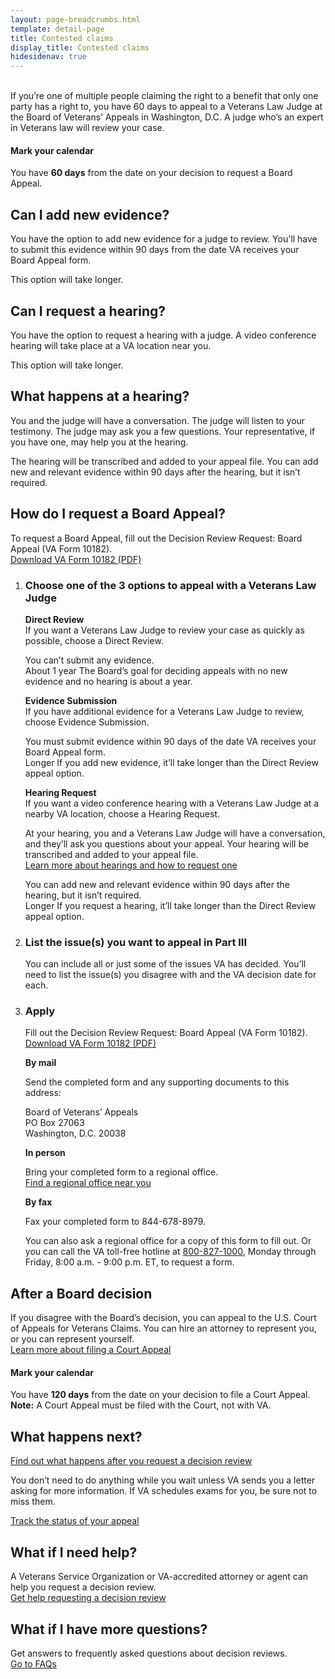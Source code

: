 ```yaml
---
layout: page-breadcrumbs.html
template: detail-page
title: Contested claims
display_title: Contested claims
hidesidenav: true
---
```

<br>
<div itemprop="description" class="va-introtext">
If you’re one of multiple people claiming the right to a benefit that only one party has a right to, you have 60 days to appeal to a Veterans Law Judge at the Board of Veterans’ Appeals in Washington, D.C. A judge who’s an expert in Veterans law will review your case.
</div>

<div class="usa-alert usa-alert-info">
  <div class="usa-alert-body">
    <h4 class="usa-alert-heading">
      Mark your calendar
    </h4>
    <p class="usa-alert-text">
      You have <b>60 days</b> from the date on your decision to request a Board Appeal.
    </p>
  </div>
</div>


## Can I add new evidence?

You have the option to add new evidence for a judge to review. You'll have to submit this evidence within 90 days from the date VA receives your Board Appeal form.

This option will take longer.

## Can I request a hearing?

You have the option to request a hearing with a judge. A video conference hearing will take place at a VA location near you.

This option will take longer.

## What happens at a hearing?

You and the judge will have a conversation. The judge will listen to your testimony. The judge may ask you a few questions. Your representative, if you have one, may help you at the hearing.

The hearing will be transcribed and added to your appeal file. You can add new and relevant evidence within 90 days after the hearing, but it isn’t required.


## How do I request a Board Appeal?

To request a Board Appeal, fill out the Decision Review Request: Board Appeal (VA Form 10182).
<br>
[Download VA Form 10182 (PDF)](https://www.va.gov/vaforms/va/pdf/VA10182.pdf)

<ol class="process">
  <li class="process-step list-one">

### Choose one of the 3 options to appeal with a Veterans Law Judge

**Direct Review**
<br>
If you want a Veterans Law Judge to review your case as quickly as possible, choose a Direct Review.
<br>

<div class ="vads-u-display--flex vads-u-margin-y--1">
  <div class="vads-u-flex--auto">
    <span class="heading-level-3 vads-u-margin-right--1p5"><i class="fas fa-ban"></i></span>
  </div>
  <div class="vads-u-flex--1">
      You can’t submit any evidence.
  </div>
</div>

<div class="card information">
  <span class="number"><span class="heading-level-3"><i class="far fa-clock vads-u-margin-right--1p5"></i>About 1 year</span></span>
  <span class="description">The Board’s goal for deciding appeals with no new evidence and no hearing is about a year.</span>
</div>

**Evidence Submission**
<br>
If you have additional evidence for a Veterans Law Judge to review, choose Evidence Submission.

<div class ="vads-u-display--flex vads-u-margin-y--1">
  <div class="vads-u-flex--auto">
    <span class="heading-level-3 vads-u-margin-right--1p5"><i class="far fa-copy"></i></span>
  </div>
  <div class="vads-u-flex--1">
      You must submit evidence within 90 days of the date VA receives your Board Appeal form.
  </div>
</div>

<div class="card information">
  <span class="number"><span class="heading-level-3"><i class="far fa-clock vads-u-margin-right--1p5"></i>Longer</span></span>
  <span class="description">If you add new evidence, it’ll take longer than the Direct Review appeal option.
</span>
</div>

**Hearing Request**
<br>
If you want a video conference hearing with a Veterans Law Judge at a nearby VA location, choose a Hearing Request.

At your hearing, you and a Veterans Law Judge will have a conversation, and they’ll ask you questions about your appeal. Your hearing will be transcribed and added to your appeal file. <br>
[Learn more about hearings and how to request one](/decision-reviews/board-appeal/veterans-law-judge-hearing/)

<div class ="vads-u-display--flex vads-u-margin-y--1">
  <div class="vads-u-flex--auto">
    <span class="heading-level-3 vads-u-margin-right--1p5"><i class="far fa-copy"></i></span>
  </div>
  <div class="vads-u-flex--1">
      You can add new and relevant evidence within 90 days after the hearing, but it isn’t required.
  </div>
</div>

<div class="card information">
  <span class="number"><span class="heading-level-3"><i class="far fa-clock vads-u-margin-right--1p5"></i>Longer</span></span>
  <span class="description">If you request a hearing, it’ll take longer than the Direct Review appeal option.
</span>
</div>
</li>

  <li class="process-step list-two">

### List the issue(s) you want to appeal in Part III
You can include all or just some of the issues VA has decided. You’ll need to list the issue(s) you disagree with and the VA decision date for each.

  </li>

  <li class="process-step list-three">

### Apply

Fill out the Decision Review Request: Board Appeal (VA Form 10182).
<br>
[Download VA Form 10182 (PDF)](https://www.va.gov/vaforms/va/pdf/VA10182.pdf)

**By mail**

Send the completed form and any supporting documents to this address:

<p class="va-address-block">
Board of Veterans’ Appeals<br>
PO Box 27063<br>
Washington, D.C. 20038<br>

**In person**

Bring your completed form to a regional office.
<br>
[Find a regional office near you](/find-locations/)

**By fax**

Fax your completed form to 844-678-8979.

You can also ask a regional office for a copy of this form to fill out. Or you can call the VA toll-free hotline at <a href="tel:+18008271000">800-827-1000</a>, Monday through Friday, 8:00 a.m. - 9:00 p.m. ET, to request a form.
</p>
  </li>
</ol>

## After a Board decision

If you disagree with the Board’s decision, you can appeal to the U.S. Court of Appeals for Veterans Claims. You can hire an attorney to represent you, or you can represent yourself. <br>
[Learn more about filing a Court Appeal](https://www.uscourts.cavc.gov/appeal.php)

<div class="usa-alert usa-alert-info">
  <div class="usa-alert-body">
    <h4 class="usa-alert-heading">
      Mark your calendar
    </h4>
    <p class="usa-alert-text">
      You have <b>120 days</b> from the date on your decision to file a Court Appeal.
      <br>
      <b>Note:</b> A Court Appeal must be filed with the Court, not with VA.
    </p>
  </div>
</div>

## What happens next?

[Find out what happens after you request a decision review](/decision-reviews/after-you-request-review/)

You don’t need to do anything while you wait unless VA sends you a letter asking for more information. If VA schedules exams for you, be sure not to miss them.

<a href="/claim-or-appeal-status/" class="usa-button-primary">Track the status of your appeal</a>

## What if I need help?

A Veterans Service Organization or VA-accredited attorney or agent can help you request a decision review.
<br>
[Get help requesting a decision review](/decision-reviews/get-help-with-review-request/)

## What if I have more questions?

Get answers to frequently asked questions about decision reviews.
<br>
[Go to FAQs](/decision-reviews/faq/)
